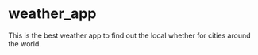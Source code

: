 ﻿# weather_app


This is the best weather app to find out the local whether for cities around the world. 
